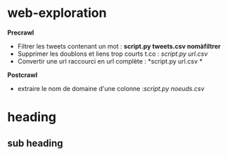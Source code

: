 # web-exploration



**Precrawl**

- Filtrer les tweets contenant un mot : **script.py tweets.csv nomàfiltrer**
- Supprimer les doublons et liens trop courts t.co :  *script.py url.csv*
- Convertir une url raccourci en url complète : *script.py url.csv *

**Postcrawl**
 

- extraire le nom de domaine d'une colonne :*script.py noeuds.csv*





heading
==============
sub heading
--------------
